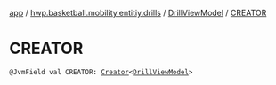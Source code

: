 [app](../../index.md) / [hwp.basketball.mobility.entitiy.drills](../index.md) / [DrillViewModel](index.md) / [CREATOR](.)

# CREATOR

`@JvmField val CREATOR: `[`Creator`](https://developer.android.com/reference/android/os/Parcelable/Creator.html)`<`[`DrillViewModel`](index.md)`>`